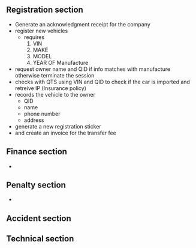 ## Registration section
- Generate an  acknowledgment receipt for the company
- register new vehicles 
  - requires 
    1. VIN 
    2. MAKE
    3. MODEL
    4. YEAR OF Manufacture
- request owner name and QID if info matches with manufacture otherwise terminate the session
- checks with QTS using VIN and QID to check if the car is imported and retreive IP (Insurance policy)
- records the vehicle to the owner 
	- QID
	- name
	- phone number
	- address
- generate a new registration sticker 
- and create an invoice for the transfer fee 




## Finance section 
- 


##  Penalty section
- 


## Accident section

## Technical section
